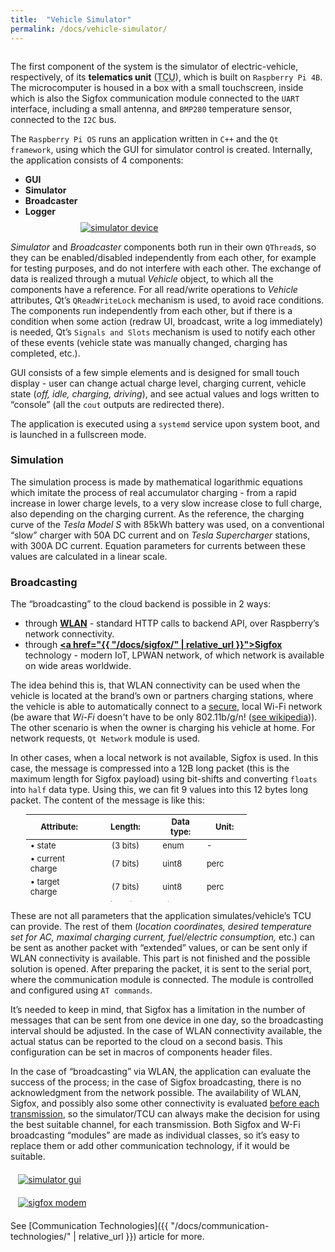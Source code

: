 ```yaml
---
title:  "Vehicle Simulator"
permalink: /docs/vehicle-simulator/
---
```


<div style="display: flex; flex-flow: row wrap; justify-content:center">
	<div style="flex-grow:1; flex-basis:60%;">
		<p>The first component of the system is the simulator of electric-vehicle, respectively, of its <b>telematics unit</b> (<abbr title="Telematics Control Unit">TCU</abbr>), which is built on <code>Raspberry Pi 4B</code>. The microcomputer is housed in a box with a small touchscreen, inside which is also the Sigfox communication module connected to the <code>UART</code> interface, including a small antenna, and <code>BMP280</code> temperature sensor, connected to the <code>I2C</code> bus.</p>
		<p>The <code>Raspberry Pi OS</code> runs an application written in <code>C++</code> and the <code>Qt framework</code>, using which the GUI for simulator control is created.  Internally, the application consists of 4 components:
		<ul>
			<li><b>GUI</b></li>
			<li><b>Simulator</b></li>
			<li><b>Broadcaster</b></li>
			<li><b>Logger</b></li>
		</ul></p>
	</div>
	<div style="flex-grow:0; flex-basis:40%; min-width:300px; margin-top:-5px">
    	<a href="{{ "/assets/img/docs/simulator.png" | relative_url }}" data-lightbox="img"><img src="{{ "/assets/img/docs/simulator.png" | relative_url }}" alt="simulator device" style="max-width:100%; padding-left:10px; padding-right:10px;"></a>
  </div>
</div>

*Simulator* and *Broadcaster* components both run in their own `QThread`s, so they can be enabled/disabled independently from each other, for example for testing purposes, and do not interfere with each other. The exchange of data is realized through a mutual *Vehicle* object, to which all the components have a reference. For all read/write operations to *Vehicle* attributes, Qt’s `QReadWriteLock` mechanism is used, to avoid race conditions. The components run independently from each other, but if there is a condition when some action (redraw UI, broadcast, write a log immediately) is needed, Qt’s `Signals and Slots` mechanism is used to notify each other of these events (vehicle state was manually changed, charging has completed, etc.). 

GUI consists of a few simple elements and is designed for small touch display - user can change actual charge level, charging current, vehicle state (*off, idle, charging, driving*), and see actual values and logs written to “console” (all the `cout` outputs are redirected there). 

The application is executed using a `systemd` service upon system boot, and is launched in a fullscreen mode.

### Simulation
The simulation process is made by mathematical logarithmic equations which imitate the process of real accumulator charging - from a rapid increase in lower charge levels, to a very slow increase close to full charge, also depending on the charging current. As the reference, the charging curve of the *Tesla Model S* with 85kWh battery was used, on a conventional “slow” charger with 50A DC current and on *Tesla Supercharger* stations, with 300A DC current. Equation parameters for currents between these values are calculated in a linear scale.

### Broadcasting
The “broadcasting” to the cloud backend is possible in 2 ways: 
- through <b><u>WLAN</u></b> - standard HTTP calls to backend API, over Raspberry’s network connectivity.
- through <b><u><a href="{{ "/docs/sigfox/" | relative_url }}">Sigfox</a></u></b> technology - modern IoT, LPWAN 
network, of which network is available on wide areas worldwide.

The idea behind this is, that WLAN connectivity can be used when the vehicle is located at the brand’s own or partners charging stations, where the vehicle is able to automatically connect to a <u>secure</u>, local Wi-Fi network (be aware that *Wi-Fi* doesn't have to be only 802.11b/g/n! ([see wikipedia](https://en.wikipedia.org/wiki/IEEE_802.11))). The other scenario is when the owner is charging his vehicle at home. For network requests, `Qt Network` module is used.

In other cases, when a local network is not available, Sigfox is used. In this case, the message is compressed into a 12B long packet (this is the maximum length for Sigfox payload) using bit-shifts and converting `floats`  into `half` data type. Using this, we can fit 9 values into this 12 bytes long packet. 
The content of the message is like this:

<table style="width:70%; height: 140px; margin-left:5%; font-size:13px;">
	<colgroup>
		<col width="30%" />
		<col width="30%" />
		<col width="20%" />
		<col width="20%" />
	</colgroup>
	<thead>
		<tr class="header">
			<th>Attribute:</th>
			<th style="text-align:center">Length:</th>
			<th>Data type:</th>
			<th>Unit:</th>
		</tr>
	</thead>
	<tbody>
		<tr>
			<td>• state</td>
			<td style="text-align:center">(3 bits)</td>
			<td>enum</td>
			<td>-</td>
		</tr>
		<tr>
			<td>• current charge</td>
			<td style="text-align:center">(7 bits)</td>
			<td>uint8</td>
			<td>perc</td>
		</tr>
		<tr>
			<td>• target charge</td>
			<td style="text-align:center">(7 bits)</td>
			<td>uint8</td>
			<td>perc</td>
		</tr>
		<tr>
			<td>• current</td>
			<td style="text-align:center">(10 bits)</td>
			<td>uint16</td>
			<td>amps</td>
		</tr>
		<tr>
			<td>• elapsed time</td>
			<td style="text-align:center">(13 bits)</td>
			<td>uint16</td>
			<td>minutes</td>
		</tr>
		<tr>
			<td>• remaining time</td>
			<td style="text-align:center">(13 bits)</td>
			<td>uint16</td>
			<td>minutes</td>
		</tr>
		<tr>
			<td>• current range</td>
			<td style="text-align:center">(11 bits)</td>
			<td>uint16</td>
			<td>km</td>
		</tr>
		<tr>
			<td>• outside temperature</td>
			<td style="text-align:center">(16 bits)</td>
			<td>half</td>
			<td>minutes</td>
		</tr>
		<tr>
			<td>• inside temperature</td>
			<td style="text-align:center">(16 bits)</td>
			<td>half</td>
			<td>minutes</td>
		</tr>
		<tr>
			<td></td>
			<td style="text-align:center"><b>96 bits = <u>12 bytes</u></b></td>
			<td></td>
			<td></td>
		</tr>
		<tr>
			<td></td>
			<td></td>
			<td></td>
			<td></td>
		</tr>
	</tbody>
</table>

These are not all parameters that the application simulates/vehicle’s TCU can provide. The rest of them (*location coordinates, desired temperature set for AC, maximal charging current, fuel/electric consumption,* etc.) can be sent as another packet with “extended” values, or can be sent only if WLAN connectivity is available. This part is not finished and the possible solution is opened.
After preparing the packet, it is sent to the serial port, where the communication module is connected. The module is controlled and configured using `AT commands`.

It’s needed to keep in mind, that Sigfox has a limitation in the number of messages that can be sent from one device in one day, so the broadcasting interval should be adjusted. In the case of WLAN connectivity available, the actual status can be reported to the cloud on a second basis. This configuration can be set in macros of components header files. 

In the case of “broadcasting” via WLAN, the application can evaluate the success of the process; in the case of Sigfox broadcasting, there is no acknowledgment from the network possible. The availability of WLAN, Sigfox, and possibly also some other connectivity is evaluated <u>before each transmission</u>, so the simulator/TCU can always make the decision for using the best suitable channel, for each transmission. 
Both Sigfox and W-Fi broadcasting “modules” are made as individual classes, so it’s easy to replace them or add other communication technology, if it would be suitable. 

<div style="display:flex; flex-flow:row wrap; justify-content:center; align-items:center; gap:20px; margin-top:20px; margin-bottom:20px;">
	<div style="flex-basis:30rem">
		<a href="{{ "/assets/img/docs/gui.png" | relative_url }}" data-lightbox="">
			<img src="{{ "/assets/img/docs/gui.png" | relative_url }}" alt="simulator gui">
		</a>
	</div>
	<div style="flex-basis:30rem">
		<a href="{{ "/assets/img/docs/modem.png" | relative_url }}" data-lightbox="">
			<img src="{{ "/assets/img/docs/modem.png" | relative_url }}" alt="sigfox modem">
		</a>
	</div>
</div>

See [Communication Technologies]({{ "/docs/communication-technologies/" | relative_url }}) article for more.

